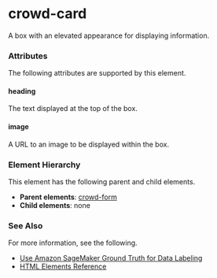 # crowd\-card<a name="sms-ui-template-crowd-card"></a>

A box with an elevated appearance for displaying information\.

### Attributes<a name="card-attributes"></a>

The following attributes are supported by this element\.

#### heading<a name="card-attributes-heading"></a>

The text displayed at the top of the box\.

#### image<a name="card-attributes-image"></a>

A URL to an image to be displayed within the box\.

### Element Hierarchy<a name="card-element-hierarchy"></a>

This element has the following parent and child elements\.
+ **Parent elements**: [crowd\-form](sms-ui-template-crowd-form.md)
+ **Child elements**: none

### See Also<a name="card-see-also"></a>

For more information, see the following\.
+ [Use Amazon SageMaker Ground Truth for Data Labeling](sms.md)
+ [HTML Elements Reference](sms-ui-template-reference.md)